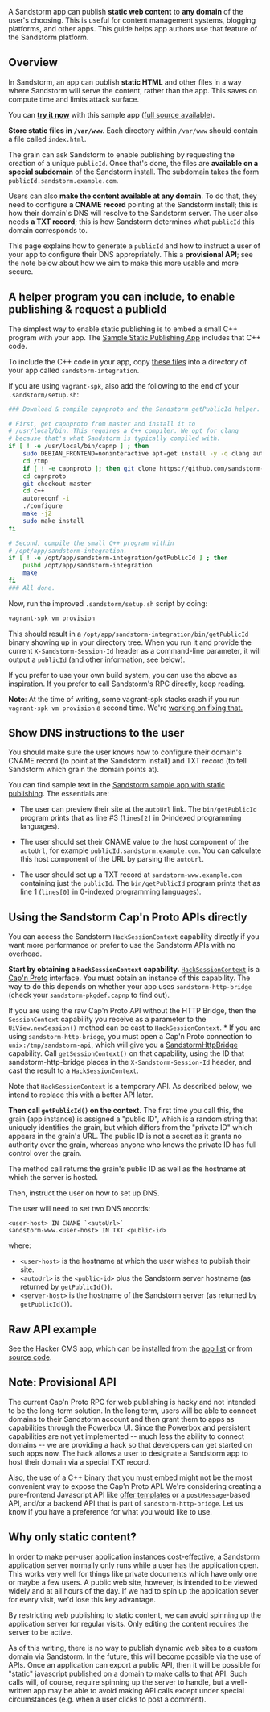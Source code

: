 A Sandstorm app can publish **static web content** to **any domain**
of the user's choosing. This is useful for content management systems,
blogging platforms, and other apps. This guide helps app authors use
that feature of the Sandstorm platform.

## Overview

In Sandstorm, an app can publish **static HTML** and other files in a
way where Sandstorm will serve the content, rather than the app. This
saves on compute time and limits attack surface.

You can **[try it
now](https://oasis.sandstorm.io/appdemo/qn94a65er7m7s3zgwrsnv8hhh81dw5mc8zpt75a8su30dqhv9gt0)**
with this sample app ([full source
available](https://github.com/paulproteus/sandstorm-sample-static-publishing/)).

**Store static files in `/var/www`**. Each directory within `/var/www`
should contain a file called `index.html`.

The grain can ask Sandstorm to enable publishing by requesting the
creation of a unique `publicId`. Once that's done, the files are
**available on a special subdomain** of the Sandstorm install. The
subdomain takes the form `publicId.sandstorm.example.com`.

Users can also **make the content available at any domain**. To do
that, they need to configure **a CNAME record** pointing at the
Sandstorm install; this is how their domain's DNS will resolve to the
Sandstorm server. The user also needs **a TXT record**; this is how
Sandstorm determines what `publicId` this domain corresponds to.

This page explains how to generate a `publicId` and how to instruct a
user of your app to configure their DNS appropriately. This a
**provisional API**; see the note below about how we aim to make this
more usable and more secure.

## A helper program you can include, to enable publishing & request a publicId

The simplest way to enable static publishing is to embed a small C++
program with your app. The [Sample Static Publishing
App](https://github.com/paulproteus/sandstorm-sample-static-publishing/)
includes that C++ code.

To include the C++ code in your app, copy [these
files](https://github.com/paulproteus/sandstorm-sample-static-publishing/tree/master/sandstorm-integration)
into a directory of your app called `sandstorm-integration`.

If you are using `vagrant-spk`, also add the following to the end of your
`.sandstorm/setup.sh`:

```bash
### Download & compile capnproto and the Sandstorm getPublicId helper.

# First, get capnproto from master and install it to
# /usr/local/bin. This requires a C++ compiler. We opt for clang
# because that's what Sandstorm is typically compiled with.
if [ ! -e /usr/local/bin/capnp ] ; then
    sudo DEBIAN_FRONTEND=noninteractive apt-get install -y -q clang autoconf pkg-config libtool git
    cd /tmp
    if [ ! -e capnproto ]; then git clone https://github.com/sandstorm-io/capnproto; fi
    cd capnproto
    git checkout master
    cd c++
    autoreconf -i
    ./configure
    make -j2
    sudo make install
fi

# Second, compile the small C++ program within
# /opt/app/sandstorm-integration.
if [ ! -e /opt/app/sandstorm-integration/getPublicId ] ; then
    pushd /opt/app/sandstorm-integration
    make
fi
### All done.
```

Now, run the improved `.sandstorm/setup.sh` script by doing:

```bash
vagrant-spk vm provision
```

This should result in a
`/opt/app/sandstorm-integration/bin/getPublicId` binary showing up in
your directory tree. When you run it and provide the current
`X-Sandstorm-Session-Id` header as a command-line parameter, it will
output a `publicId` (and other information, see below).

If you prefer to use your own build system, you can use the above as
inspiration. If you prefer to call Sandstorm's RPC directly, keep
reading.

**Note**: At the time of writing, some vagrant-spk stacks crash if you
run `vagrant-spk vm provision` a second time. We're [working on fixing
that.](https://github.com/sandstorm-io/vagrant-spk/issues/87)

## Show DNS instructions to the user

You should make sure the user knows how to configure their domain's
CNAME record (to point at the Sandstorm install) and TXT record (to
tell Sandstorm which grain the domain points at).

You can find sample text in the [Sandstorm sample app with static
publishing](https://github.com/paulproteus/sandstorm-sample-static-publishing/blob/master/after_publish.php). The essentials are:

* The user can preview their site at the `autoUrl` link. The `bin/getPublicId` program
  prints that as line #3 (`lines[2]` in 0-indexed programming languages).

* The user should set their CNAME value to the host component of the
  `autoUrl`, for example `publicId.sandstorm.example.com`. You can
  calculate this host component of the URL by parsing the `autoUrl`.

* The user should set up a TXT record at `sandstorm-www.example.com`
  containing just the `publicId`. The `bin/getPublicId` program prints
  that as line 1 (`lines[0]` in 0-indexed programming languages).

## Using the Sandstorm Cap'n Proto APIs directly

You can access the Sandstorm `HackSessionContext` capability directly
if you want more performance or prefer to use the Sandstorm APIs with
no overhead.

**Start by obtaining a `HackSessionContext` capability.**
[`HackSessionContext`](https://github.com/sandstorm-io/sandstorm/blob/master/src/sandstorm/hack-session.capnp)
is a [Cap'n Proto](https://capnproto.org) interface. You must obtain
an instance of this capability. The way to do this depends on whether
your app uses `sandstorm-http-bridge` (check your
`sandstorm-pkgdef.capnp` to find out).

If you are using the raw Cap'n Proto API without the HTTP Bridge, then
the `SessionContext` capability you receive as a parameter to the
`UiView.newSession()` method can be cast to `HackSessionContext`.  *
If you are using `sandstorm-http-bridge`, you must open a Cap'n Proto
connection to `unix:/tmp/sandstorm-api`, which will give you a
[SandstormHttpBridge](https://github.com/sandstorm-io/sandstorm/blob/master/src/sandstorm/sandstorm-http-bridge.capnp)
capability. Call `getSessionContext()` on that capability, using the
ID that sandstorm-http-bridge places in the `X-Sandstorm-Session-Id`
header, and cast the result to a `HackSessionContext`.

Note that `HackSessionContext` is a temporary API. As described below,
we intend to replace this with a better API later.

**Then call `getPublicId()` on the context.** The first time you call
this, the grain (app instance) is assigned a "public ID", which is a
random string that uniquely identifies the grain, but which differs
from the "private ID" which appears in the grain's URL. The public ID
is not a secret as it grants no authority over the grain, whereas
anyone who knows the private ID has full control over the grain.

The method call returns the grain's public ID as well as the hostname
at which the server is hosted.

Then, instruct the user on how to set up DNS.

The user will need to set two DNS records:

    <user-host> IN CNAME `<autoUrl>`
    sandstorm-www.<user-host> IN TXT <public-id>

where:

* `<user-host>` is the hostname at which the user wishes to publish their site.
* `<autoUrl>` is the `<public-id>` plus the Sandstorm server hostname (as returned by `getPublicId()`).
* `<server-host>` is the hostname of the Sandstorm server (as returned by `getPublicId()`).

## Raw API example

See the Hacker CMS app, which can be installed from the [app
list](https://sandstorm.io/apps) or from [source
code](https://github.com/kentonv/ssjekyll).

## Note: Provisional API

The current Cap'n Proto RPC for web publishing is hacky and not
intended to be the long-term solution. In the long term, users will be
able to connect domains to their Sandstorm account and then grant them
to apps as capabilities through the Powerbox UI. Since the Powerbox
and persistent capabilities are not yet implemented -- much less the
ability to connect domains -- we are providing a hack so that
developers can get started on such apps now. The hack allows a user to
designate a Sandstorm app to host their domain via a special TXT
record.

Also, the use of a C++ binary that you must embed might not be the
most convenient way to expose the Cap'n Proto API. We're considering
creating a pure-frontend Javascript API like [offer
templates](http-apis.md) or a `postMessage`-based API, and/or a
backend API that is part of `sandstorm-http-bridge`. Let us know if
you have a preference for what you would like to use.

## Why only static content?

In order to make per-user application instances cost-effective, a
Sandstorm application server normally only runs while a user has the
application open. This works very well for things like private
documents which have only one or maybe a few users. A public web site,
however, is intended to be viewed widely and at all hours of the
day. If we had to spin up the application sever for every visit, we'd
lose this key advantage.

By restricting web publishing to static content, we can avoid spinning
up the application server for regular visits. Only editing the content
requires the server to be active.

As of this writing, there is no way to publish dynamic web sites to a
custom domain via Sandstorm. In the future, this will become possible
via the use of APIs. Once an application can export a public API, then
it will be possible for "static" javascript published on a domain to
make calls to that API. Such calls will, of course, require spinning
up the server to handle, but a well-written app may be able to avoid
making API calls except under special circumstances (e.g. when a user
clicks to post a comment).
